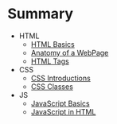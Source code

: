 # Summary

* HTML
    * [HTML Basics](html_01.md)
    * [Anatomy of a WebPage](html_02.md)
    * [HTML Tags](html_03.md)
* CSS
    * [CSS Introductions](css_01.md)
    * [CSS Classes](css_02.md)
* JS
    * [JavaScript Basics](js_01.md)
    * [JavaScript in HTML](js_02.md)
